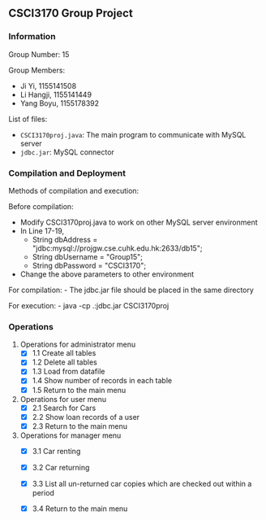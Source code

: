 ## CSCI3170 Group Project

### Information ###
Group Number:   15

Group Members:  
- Ji Yi,      1155141508
- Li Hangji,  1155141449
- Yang Boyu,  1155178392

List of files:  
- `CSCI3170proj.java`: The main program to communicate with MySQL server
- `jdbc.jar`: MySQL connector

              
### Compilation and Deployment ###
Methods of compilation and execution:

Before compilation:

- Modify CSCI3170proj.java to work on other MySQL server environment
- In Line 17-19,
	- String dbAddress = "jdbc:mysql://projgw.cse.cuhk.edu.hk:2633/db15";
	- String dbUsername = "Group15";
	- String dbPassword = "CSCI3170";
- Change the above parameters to other environment

For compilation:
    - The jdbc.jar file should be placed in the same directory

For execution:
    - java -cp .:jdbc.jar CSCI3170proj

### Operations ###

1. Operations for administrator menu
	- [x] 1.1 Create all tables
	- [x] 1.2 Delete all tables
	- [x] 1.3 Load from datafile
	- [x] 1.4 Show number of records in each table
	- [x] 1.5 Return to the main menu

2. Operations for user menu
	- [x] 2.1 Search for Cars
	- [x] 2.2 Show loan records of a user
	- [x] 2.3 Return to the main menu

3. Operations for manager menu
	- [x] 3.1 Car renting
	- [x] 3.2 Car returning
	- [x] 3.3 List all un-returned car copies which are checked out within a period
	- [x] 3.4 Return to the main menu



